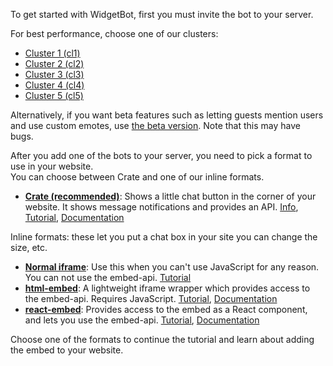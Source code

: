 To get started with WidgetBot, first you must invite the bot to your server.

For best performance, choose one of our clusters:
* [Cluster 1 (cl1)](https://discordapp.com/oauth2/authorize?client_id=454690519952523267&scope=bot&permissions=537218112)
* [Cluster 2 (cl2)](https://discordapp.com/oauth2/authorize?client_id=454690621454548994&scope=bot&permissions=537218112)
* [Cluster 3 (cl3)](https://discordapp.com/oauth2/authorize?client_id=454690769010425856&scope=bot&permissions=537218112)
* [Cluster 4 (cl4)](https://discordapp.com/oauth2/authorize?client_id=454690860097863680&scope=bot&permissions=537218112)
* [Cluster 5 (cl5)](https://discordapp.com/oauth2/authorize?client_id=454690940968370188&scope=bot&permissions=537218112)

Alternatively, if you want beta features such as letting guests mention users and use custom emotes, use [the beta version]((https://discordapp.com/oauth2/authorize?client_id=356856478495408129&scope=bot&permissions=537218112)). Note that this may have bugs.

After you add one of the bots to your server, you need to pick a format to use in your website.  
You can choose between Crate and one of our inline formats.
* **[Crate (recommended)](embed/crate/tutorial)**: Shows a little chat button in the corner of your website. It shows message notifications and provides an API. [Info](https://widgetbot.io/crate), [Tutorial](/embed/crate/tutorial), [Documentation](/embed/crate)

Inline formats: these let you put a chat box in your site you can change the size, etc.
* **[Normal iframe](/tutorial/iframe)**: Use this when you can't use JavaScript for any reason. You can not use the embed-api. [Tutorial](/tutorial/iframe)
* **[html-embed](/embed/html-embed/tutorial)**: A lightweight iframe wrapper which provides access to the embed-api. Requires JavaScript. [Tutorial](/embed/html-embed/tutorial), [Documentation](/embed/html-embed)
* **[react-embed](/embed/react-embed/tutorial)**: Provides access to the embed as a React component, and lets you use the embed-api. [Tutorial](/embed/react-embed/tutorial), [Documentation](/embed/react-embed)

Choose one of the formats to continue the tutorial and learn about adding the embed to your website.
